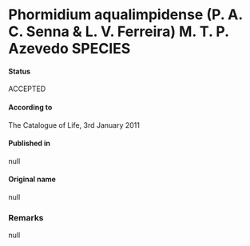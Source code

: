 # Phormidium aqualimpidense (P. A. C. Senna & L. V. Ferreira) M. T. P. Azevedo SPECIES

#### Status
ACCEPTED

#### According to
The Catalogue of Life, 3rd January 2011

#### Published in
null

#### Original name
null

### Remarks
null